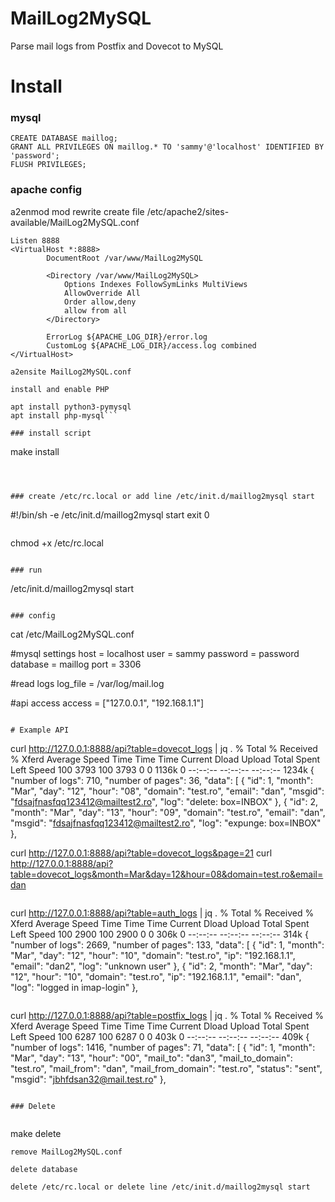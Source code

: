 # MailLog2MySQL
Parse mail logs from Postfix and Dovecot to MySQL

# Install 

### mysql
```
CREATE DATABASE maillog;
GRANT ALL PRIVILEGES ON maillog.* TO 'sammy'@'localhost' IDENTIFIED BY 'password';
FLUSH PRIVILEGES;

```

### apache config
a2enmod mod rewrite
create file /etc/apache2/sites-available/MailLog2MySQL.conf
```
Listen 8888
<VirtualHost *:8888>
        DocumentRoot /var/www/MailLog2MySQL

        <Directory /var/www/MailLog2MySQL>
            Options Indexes FollowSymLinks MultiViews
            AllowOverride All
            Order allow,deny
            allow from all
        </Directory>

        ErrorLog ${APACHE_LOG_DIR}/error.log
        CustomLog ${APACHE_LOG_DIR}/access.log combined
</VirtualHost>
```
```
a2ensite MailLog2MySQL.conf
```

```
install and enable PHP
```

```
apt install python3-pymysql
apt install php-mysql```

### install script
```
make install

```



### create /etc/rc.local or add line /etc/init.d/maillog2mysql start
```
#!/bin/sh -e
/etc/init.d/maillog2mysql start
exit 0
```
```
chmod +x /etc/rc.local
```

### run
```
/etc/init.d/maillog2mysql start
```

### config
```
cat /etc/MailLog2MySQL.conf

#mysql settings
host      = localhost
user      = sammy
password  = password
database  = maillog
port      = 3306
    
#read logs
log_file  = /var/log/mail.log

#api access
access = ["127.0.0.1", "192.168.1.1"]
```

# Example API
```
curl http://127.0.0.1:8888/api?table=dovecot_logs | jq .
  % Total    % Received % Xferd  Average Speed   Time    Time     Time  Current
                                 Dload  Upload   Total   Spent    Left  Speed
100  3793  100  3793    0     0  1136k      0 --:--:-- --:--:-- --:--:-- 1234k
{
  "number of logs": 710,
  "number of pages": 36,
  "data": [
    {
      "id": 1,
      "month": "Mar",
      "day": "12",
      "hour": "08",
      "domain": "test.ro",
      "email": "dan",
      "msgid": "fdsajfnasfqq123412@mailtest2.ro",
      "log": "delete: box=INBOX"
    },
    {
      "id": 2,
      "month": "Mar",
      "day": "13",
      "hour": "09",
      "domain": "test.ro",
      "email": "dan",
      "msgid": "fdsajfnasfqq123412@mailtest2.ro",
      "log": "expunge: box=INBOX"
    },

curl http://127.0.0.1:8888/api?table=dovecot_logs&page=21
curl http://127.0.0.1:8888/api?table=dovecot_logs&month=Mar&day=12&hour=08&domain=test.ro&email=dan


```
```
curl http://127.0.0.1:8888/api?table=auth_logs | jq .
  % Total    % Received % Xferd  Average Speed   Time    Time     Time  Current
                                 Dload  Upload   Total   Spent    Left  Speed
100  2900  100  2900    0     0   306k      0 --:--:-- --:--:-- --:--:--  314k
{
  "number of logs": 2669,
  "number of pages": 133,
  "data": [
    {
      "id": 1,
      "month": "Mar",
      "day": "12",
      "hour": "10",
      "domain": "test.ro",
      "ip": "192.168.1.1",
      "email": "dan2",
      "log": "unknown user"
    },
    {
      "id": 2,
      "month": "Mar",
      "day": "12",
      "hour": "10",
      "domain": "test.ro",
      "ip": "192.168.1.1",
      "email": "dan",
      "log": "logged in imap-login"
    },
```
```
curl http://127.0.0.1:8888/api?table=postfix_logs | jq .
  % Total    % Received % Xferd  Average Speed   Time    Time     Time  Current
                                 Dload  Upload   Total   Spent    Left  Speed
100  6287  100  6287    0     0   403k      0 --:--:-- --:--:-- --:--:--  409k
{
  "number of logs": 1416,
  "number of pages": 71,
  "data": [
    {
      "id": 1,
      "month": "Mar",
      "day": "13",
      "hour": "00",
      "mail_to": "dan3",
      "mail_to_domain": "test.ro",
      "mail_from": "dan",
      "mail_from_domain": "test.ro",
      "status": "sent",
      "msgid": "jbhfdsan32@mail.test.ro"
    },

```

### Delete


```
make delete
```
remove MailLog2MySQL.conf

delete database

delete /etc/rc.local or delete line /etc/init.d/maillog2mysql start
